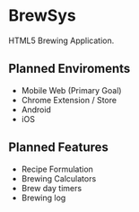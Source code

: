 BrewSys
=======

HTML5 Brewing Application.

Planned Enviroments
---------------------
* Mobile Web (Primary Goal)
* Chrome Extension / Store
* Android
* iOS


Planned Features
-----------------
* Recipe Formulation
* Brewing Calculators
* Brew day timers
* Brewing log

